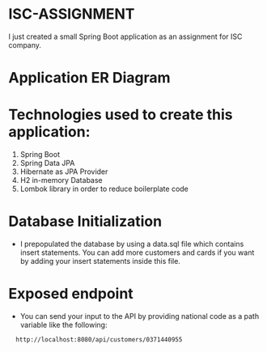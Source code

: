 # ISC-ASSIGNMENT
I just created a small Spring Boot application as an assignment for ISC company.

# Application ER Diagram



# Technologies used to create this application:
1. Spring Boot
2. Spring Data JPA
3. Hibernate as JPA Provider
4. H2 in-memory Database
5. Lombok library in order to reduce boilerplate code

# Database Initialization

* I prepopulated the database by using a data.sql file which contains insert statements. You can add more customers and cards if you want by adding your insert statements inside this file.



# Exposed endpoint
* You can send your input to the API by providing national code as a path variable like the following:

```
  http://localhost:8080/api/customers/0371440955
```

